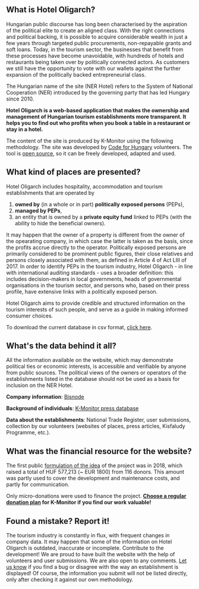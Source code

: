 <section>

# What is Hotel Oligarch?

Hungarian public discourse has long been characterised by the aspiration of the political elite to create an aligned class. With the right connections and political backing, it is possible to acquire considerable wealth in just a few years through targeted public procurements, non-repayable grants and soft loans. Today, in the tourism sector, the businesses that benefit from these processes have become unavoidable, with hundreds of hotels and restaurants being taken over by politically connected actors. As customers we still have the opportunity to vote with our wallets against the further expansion of the politically backed entrepreneurial class.
  
The Hungarian name of the site (NER Hotel) refers to the System of National Cooperation (NER) introduced by the governing party that has led Hungary since 2010.

**Hotel Oligarch is a web-based application that makes the ownership and management of Hungarian tourism establishments more transparent. It helps you to find out who profits when you book a table in a restaurant or stay in a hotel.**

The content of the site is produced by K-Monitor using the following methodology. The site was developed by [Code for Hungary](https://code4.hu/) volunteers. The tool is [open source](https://github.com/Code-for-Hungary/nerhotel), so it can be freely developed, adapted and used.
</section>
<section>
  
## What kind of places are presented?

Hotel Oligarch includes hospitality, accommodation and tourism establishments that are operated by
1) **owned by** (in a whole or in part) **politically exposed persons** (PEPs),
2) **managed by PEPs**,
3) an entity that is owned by a **private equity fund** linked to PEPs (with the ability to hide the beneficial owners).
  
It may happen that the owner of a property is different from the owner of the opearating company, in which case the latter is taken as the basis, since the profits accrue directly to the operator. Politically exposed persons are primarily considered to be prominent public figures, their close relatives and persons closely associated with them, as defined in Article 4 of Act LIII of 2017. In order to identify PEPs in the tourism industry, Hotel Oligarch - in line with international auditing standards - uses a broader definition: this includes decision-makers in local governments, heads of governmental organisations in the tourism sector, and persons who, based on their press profile, have extensive links with a politically exposed person.

Hotel Oligarch aims to provide credible and structured information on the tourism interests of such people, and serve as a guide in making informed consumer choices.

To download the current database in csv format, [click here](/data-export).
</section>
<section>
  
## What's the data behind it all?
All the information available on the website, which may demonstrate political ties or economic interests, is accessible and verifiable by anyone from public sources. The political views of the owners or operators of the establishments listed in the database should not be used as a basis for inclusion on the NER Hotel.

**Company information**: [Bisnode](https://partnercontrol.hu)

**Background of individuals**: [K-Monitor press database](https://adatbazis.k-monitor.hu)

**Data about the establishments**: National Trade Register, user submissions, collection by our volunteers (websites of places, press articles, Kisfaludy Programme, etc.).
</section>
<section>
  
## What was the financial resource for the website?
The first public [formulation of the idea](https://k.blog.hu/2018/08/30/hotel_oligarch) of the project was in 2018, which raised a total of HUF 577,213 (~ EUR 1800) from 116 donors. This amount was partly used to cover the development and maintenance costs, and partly for communication.

Only micro-donations were used to finance the project.
**[Choose a regular donation plan](https://k-monitor.hu/support) for K-Monitor if you find our work valuable!**
</section>
<section>
  
## Found a mistake? Report it!
The tourism industry is constantly in flux, with frequent changes in company data. It may happen that some of the information on Hotel Oligarch is outdated, inaccurate or incomplete.
Contribute to the development! We are proud to have built the website with the help of volunteers and user submissions. We are also open to any comments. [Let us know](info@k-monitor.hu) if you find a bug or disagree with the way an establishment is displayed! Of course, the information you submit will not be listed directly, only after checking it against our own methodology.
